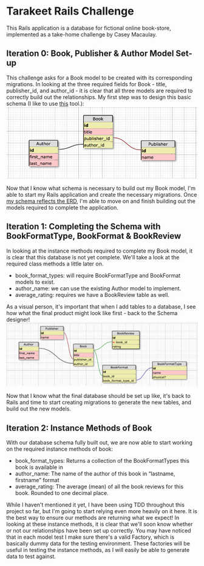 # Tarakeet Rails Challenge

This Rails application is a database for fictional online book-store, implemented as a take-home challenge by Casey Macaulay.

## Iteration 0: Book, Publisher & Author Model Set-up

This challenge asks for a Book model to be created with its corresponding migrations. In looking at the three required fields for Book - title, publisher_id, and author_id - it is clear that all three models are required to correctly build out the relationships. My first step was to design this basic schema (I like to use [this](http://ondras.zarovi.cz/sql/demo/) tool.):
![alt text](./public/images/author-publisher-book-schema.png "Schema: Iteration 0")

Now that I know what schema is necessary to build out my Book model, I'm able to start my Rails application and create the necessary migrations. Once [my schema reflects the ERD](https://github.com/cmacaulay/tarakeet-books/pulls?q=is%3Apr+is%3Aclosed), I'm able to move on and finish building out the models required to complete the application.

## Iteration 1: Completing the Schema with BookFormatType, BookFormat & BookReview

In looking at the instance methods required to complete my Book model, it is clear that this database is not yet complete. We'll take a look at the required class methods a little later on.

+ book_format_types: will require BookFormatType and BookFormat models to exist.
+ author_name: we can use the existing Author model to implement.
+ average_rating: requires we have a BookReview table as well.

As a visual person, it's important that when I add tables to a database, I see how what the final product might look like first - back to the Schema designer!
![alt text](./public/images/final-schema.png "Final Schema")

Now that I know what the final database should be set up like, it's back to Rails and time to start creating migrations to generate the new tables, and build out the new models.

## Iteration 2: Instance Methods of Book

With our database schema fully built out, we are now able to start working on the required instance methods of book:

+ book_format_types:  Returns a collection of the BookFormatTypes this book is available in
+ author_name:  The name of the author of this book in “lastname, firstname” format
+ average_rating:  The average (mean) of all the book reviews for this book.  Rounded to one decimal place.

While I haven't mentioned it yet, I have been using TDD throughout this project so far, but I'm going to start relying even more heavily on it here. It is the best way to ensure our methods are returning what we expect! In looking at these instance methods, it is clear that we'll soon know whether or not our relationships have been set up correctly. You may have noticed that in each model test I make sure there's a valid Factory, which is basically dummy data for the testing environment. These factories will be useful in testing the instance methods, as I will easily be able to generate data to test against.
